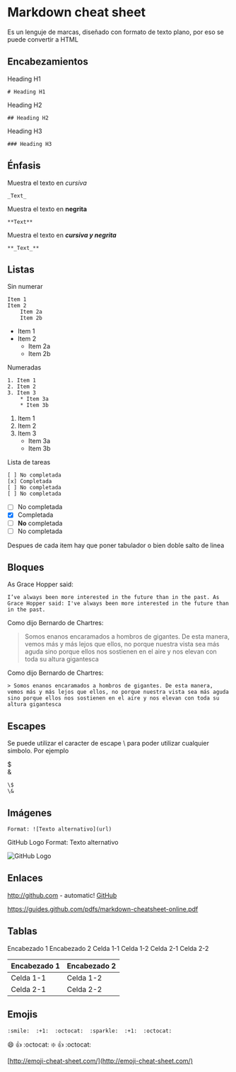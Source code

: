 # Markdown cheat sheet

Es un lenguje de marcas, diseñado con formato de texto plano, por eso se puede convertir a HTML

## Encabezamientos

Heading H1

    # Heading H1

Heading H2

    ## Heading H2

Heading H3

    ### Heading H3

## Énfasis

Muestra el texto en _cursiva_

    _Text_

Muestra el texto en **negrita**

    **Text**

Muestra el texto en **_cursiva y negrita_**

    **_Text_**

## Listas

Sin numerar

    Item 1
    Item 2
        Item 2a
        Item 2b

* Item 1
* Item 2
  * Item 2a
  * Item 2b

Numeradas

    1. Item 1
    2. Item 2
    3. Item 3
        * Item 3a
        * Item 3b

1. Item 1
2. Item 2
3. Item 3
   * Item 3a
   * Item 3b

Lista de tareas

    [ ] No completada
    [x] Completada
    [ ] No completada
    [ ] No completada

- [ ] No completada
- [x] Completada
- [ ] **No** completada
- [ ] No completada

Despues de cada item hay que poner tabulador o bien doble salto de linea

## Bloques

As Grace Hopper said:

    I’ve always been more interested in the future than in the past. As Grace Hopper said: I've always been more interested in the future than in the past.

Como dijo Bernardo de Chartres:
> Somos enanos encaramados a hombros de gigantes. De esta manera, vemos más y más lejos que ellos, no porque nuestra vista sea más aguda sino porque ellos nos sostienen en el aire y nos elevan con toda su altura gigantesca

Como dijo Bernardo de Chartres:

    > Somos enanos encaramados a hombros de gigantes. De esta manera, vemos más y más lejos que ellos, no porque nuestra vista sea más aguda sino porque ellos nos sostienen en el aire y nos elevan con toda su altura gigantesca

## Escapes

Se puede utilizar el caracter de escape \ para poder utilizar cualquier simbolo. Por ejemplo

\$  
\&

    \$
    \&

## Imágenes

    Format: ![Texto alternativo](url)

GitHub Logo Format: Texto alternativo

![GitHub Logo](https://github.githubassets.com/images/modules/logos_page/Octocat.png)


## Enlaces

http://github.com - automatic!
[GitHub](http://github.com)


https://guides.github.com/pdfs/markdown-cheatsheet-online.pdf

## Tablas
Encabezado 1 	Encabezado 2
Celda 1-1 	Celda 1-2
Celda 2-1 	Celda 2-2

Encabezado 1|Encabezado 2
------------|------------
Celda 1-1|Celda 1-2
Celda 2-1|Celda 2-2

## Emojis

    :smile:  :+1:  :octocat:  :sparkle:  :+1:  :octocat:
:smile:  :+1:  :octocat:  :sparkle:  :+1:  :octocat:

[http://emoji-cheat-sheet.com/](http://emoji-cheat-sheet.com/)